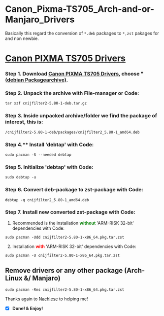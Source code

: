 # Canon_Pixma-TS705_Arch-and-or-Manjaro_Drivers
Basically this regard the conversion of `*.deb` packages to `*,zst` pakages for and non newbie.

# [Canon PIXMA TS705 Drivers](https://www.canon.de/support/consumer_products/products/fax__multifunctionals/inkjet/pixma_ts_series/pixma-ts705.html?type=drivers&language=de&os=linux%20(64-bit))

### Step 1. Download [Canon PIXMA TS705 Drivers](https://www.canon.de/support/consumer_products/products/fax__multifunctionals/inkjet/pixma_ts_series/pixma-ts705.html?type=drivers&language=de&os=linux%20(64-bit)), choose " [(debian Packagearchive)](https://www.canon.de/support/consumer_products/products/fax__multifunctionals/inkjet/pixma_ts_series/pixma-ts705.html?type=drivers&driverdetailid=tcm:83-1821456&os=linux%20%2864-bit%29&language=de).
### Step 2. Unpack the archive with File-manager or Code: 
`tar xzf cnijfilter2-5.80-1-deb.tar.gz`

### Step 3. Inside unpacked archive/folder we find the package of interest, this is: 
`/cnijfilter2-5.80-1-deb/packages/cnijfilter2_5.80-1_amd64.deb`

### Step 4.** Install 'debtap' with Code: 
`sudo pacman -S --needed debtap`

### Step 5. Initialize 'debtap' with Code:
`sudo debtap -u`

### Step 6. Convert deb-package to zst-package with Code:
`debtap -q cnijfilter2_5.80-1_amd64.deb`

### Step 7. Install new converted zst-package with Code:
1. Recommended is the installation <span style="color:green">**without**</span> 'ARM-RISK 32-bit' dependencies with Code:

`sudo pacman -Udd cnijfilter2-5.80-1-x86_64.pkg.tar.zst`

2. Installation <span style="color:red">**with**</span> 'ARM-RISK 32-bit' dependencies with Code:

`sudo pacman -U cnijfilter2-5.80-1-x86_64.pkg.tar.zst`

## Remove drivers or any other package (Arch-Linux &/ Manjaro)

`sudo pacman -Rns cnijfilter2-5.80-1-x86_64.pkg.tar.zst`

Thanks again to [Nachlese](https://forum.manjaro.org/u/Nachlese) to helping me!
 
- [x] **Done! & Enjoy!**
